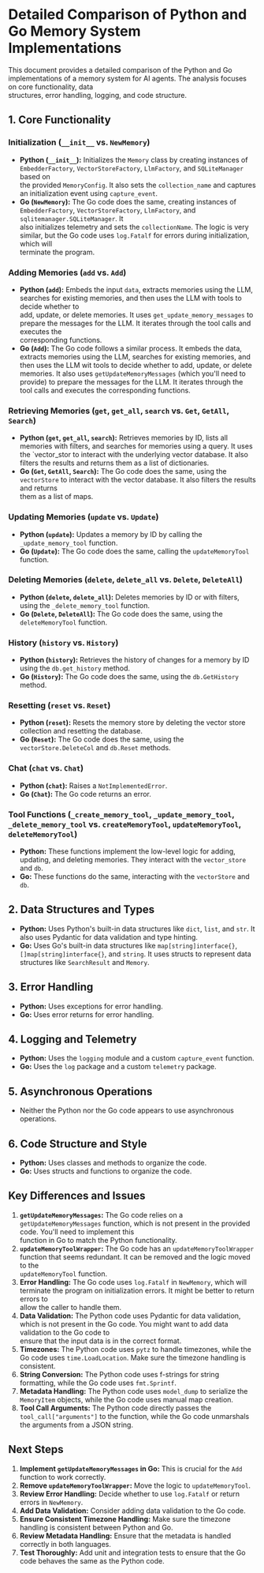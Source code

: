 # Detailed Comparison of Python and Go Memory System Implementations                                                                                                      
                                                                                                                                                                           
 This document provides a detailed comparison of the Python and Go implementations of a memory system for AI agents. The analysis focuses on core functionality, data      
 structures, error handling, logging, and code structure.                                                                                                                  
                                                                                                                                                                           
 ## 1. Core Functionality                                                                                                                                                  
                                                                                                                                                                           
 ### Initialization (`__init__` vs. `NewMemory`)                                                                                                                           
                                                                                                                                                                           
 *   **Python (`__init__`):** Initializes the `Memory` class by creating instances of `EmbedderFactory`, `VectorStoreFactory`, `LlmFactory`, and `SQLiteManager` based on  
 the provided `MemoryConfig`. It also sets the `collection_name` and captures an initialization event using `capture_event`.                                               
 *   **Go (`NewMemory`):** The Go code does the same, creating instances of `EmbedderFactory`, `VectorStoreFactory`, `LlmFactory`, and `sqlitemanager.SQLiteManager`. It   
 also initializes telemetry and sets the `collectionName`. The logic is very similar, but the Go code uses `log.Fatalf` for errors during initialization, which will       
 terminate the program.                                                                                                                                                    
                                                                                                                                                                           
 ### Adding Memories (`add` vs. `Add`)                                                                                                                                     
                                                                                                                                                                           
 *   **Python (`add`):** Embeds the input `data`, extracts memories using the LLM, searches for existing memories, and then uses the LLM with tools to decide whether to   
 add, update, or delete memories. It uses `get_update_memory_messages` to prepare the messages for the LLM. It iterates through the tool calls and executes the            
 corresponding functions.                                                                                                                                                  
 *   **Go (`Add`):** The Go code follows a similar process. It embeds the data, extracts memories using the LLM, searches for existing memories, and then uses the LLM wit 
 tools to decide whether to add, update, or delete memories. It also uses `getUpdateMemoryMessages` (which you'll need to provide) to prepare the messages for the LLM. It 
 iterates through the tool calls and executes the corresponding functions.                                                                                                 
                                                                                                                                                                           
 ### Retrieving Memories (`get`, `get_all`, `search` vs. `Get`, `GetAll`, `Search`)                                                                                        
                                                                                                                                                                           
 *   **Python (`get`, `get_all`, `search`):** Retrieves memories by ID, lists all memories with filters, and searches for memories using a query. It uses the `vector_stor 
 to interact with the underlying vector database. It also filters the results and returns them as a list of dictionaries.                                                  
 *   **Go (`Get`, `GetAll`, `Search`):** The Go code does the same, using the `vectorStore` to interact with the vector database. It also filters the results and returns  
 them as a list of maps.                                                                                                                                                   
                                                                                                                                                                           
 ### Updating Memories (`update` vs. `Update`)                                                                                                                             
                                                                                                                                                                           
 *   **Python (`update`):** Updates a memory by ID by calling the `_update_memory_tool` function.                                                                          
 *   **Go (`Update`):** The Go code does the same, calling the `updateMemoryTool` function.                                                                                
                                                                                                                                                                           
 ### Deleting Memories (`delete`, `delete_all` vs. `Delete`, `DeleteAll`)                                                                                                  
                                                                                                                                                                           
 *   **Python (`delete`, `delete_all`):** Deletes memories by ID or with filters, using the `_delete_memory_tool` function.                                                
 *   **Go (`Delete`, `DeleteAll`):** The Go code does the same, using the `deleteMemoryTool` function.                                                                     
                                                                                                                                                                           
 ### History (`history` vs. `History`)                                                                                                                                     
                                                                                                                                                                           
 *   **Python (`history`):** Retrieves the history of changes for a memory by ID using the `db.get_history` method.                                                        
 *   **Go (`History`):** The Go code does the same, using the `db.GetHistory` method.                                                                                      
                                                                                                                                                                           
 ### Resetting (`reset` vs. `Reset`)                                                                                                                                       
                                                                                                                                                                           
 *   **Python (`reset`):** Resets the memory store by deleting the vector store collection and resetting the database.                                                     
 *   **Go (`Reset`):** The Go code does the same, using the `vectorStore.DeleteCol` and `db.Reset` methods.                                                                
                                                                                                                                                                           
 ### Chat (`chat` vs. `Chat`)                                                                                                                                              
                                                                                                                                                                           
 *   **Python (`chat`):** Raises a `NotImplementedError`.                                                                                                                  
 *   **Go (`Chat`):** The Go code returns an error.                                                                                                                        
                                                                                                                                                                           
 ### Tool Functions (`_create_memory_tool`, `_update_memory_tool`, `_delete_memory_tool` vs. `createMemoryTool`, `updateMemoryTool`, `deleteMemoryTool`)                   
                                                                                                                                                                           
 *   **Python:** These functions implement the low-level logic for adding, updating, and deleting memories. They interact with the `vector_store` and `db`.                
 *   **Go:** These functions do the same, interacting with the `vectorStore` and `db`.                                                                                     
                                                                                                                                                                           
 ## 2. Data Structures and Types                                                                                                                                           
                                                                                                                                                                           
 *   **Python:** Uses Python's built-in data structures like `dict`, `list`, and `str`. It also uses Pydantic for data validation and type hinting.                        
 *   **Go:** Uses Go's built-in data structures like `map[string]interface{}`, `[]map[string]interface{}`, and `string`. It uses structs to represent data structures like 
 `SearchResult` and `Memory`.                                                                                                                                              
                                                                                                                                                                           
 ## 3. Error Handling                                                                                                                                                      
                                                                                                                                                                           
 *   **Python:** Uses exceptions for error handling.                                                                                                                       
 *   **Go:** Uses error returns for error handling.                                                                                                                        
                                                                                                                                                                           
 ## 4. Logging and Telemetry                                                                                                                                               
                                                                                                                                                                           
 *   **Python:** Uses the `logging` module and a custom `capture_event` function.                                                                                          
 *   **Go:** Uses the `log` package and a custom `telemetry` package.                                                                                                      
                                                                                                                                                                           
 ## 5. Asynchronous Operations                                                                                                                                             
                                                                                                                                                                           
 *   Neither the Python nor the Go code appears to use asynchronous operations.                                                                                            
                                                                                                                                                                           
 ## 6. Code Structure and Style                                                                                                                                            
                                                                                                                                                                           
 *   **Python:** Uses classes and methods to organize the code.                                                                                                            
 *   **Go:** Uses structs and functions to organize the code.                                                                                                              
                                                                                                                                                                           
 ## Key Differences and Issues                                                                                                                                             
                                                                                                                                                                           
 1.  **`getUpdateMemoryMessages`:** The Go code relies on a `getUpdateMemoryMessages` function, which is not present in the provided code. You'll need to implement this   
 function in Go to match the Python functionality.                                                                                                                         
 2.  **`updateMemoryToolWrapper`:** The Go code has an `updateMemoryToolWrapper` function that seems redundant. It can be removed and the logic moved to the               
 `updateMemoryTool` function.                                                                                                                                              
 3.  **Error Handling:** The Go code uses `log.Fatalf` in `NewMemory`, which will terminate the program on initialization errors. It might be better to return errors to   
 allow the caller to handle them.                                                                                                                                          
 4.  **Data Validation:** The Python code uses Pydantic for data validation, which is not present in the Go code. You might want to add data validation to the Go code to  
 ensure that the input data is in the correct format.                                                                                                                      
 5.  **Timezones:** The Python code uses `pytz` to handle timezones, while the Go code uses `time.LoadLocation`. Make sure the timezone handling is consistent.            
 6.  **String Conversion:** The Python code uses f-strings for string formatting, while the Go code uses `fmt.Sprintf`.                                                    
 7.  **Metadata Handling:** The Python code uses `model_dump` to serialize the `MemoryItem` objects, while the Go code uses manual map creation.                           
 8.  **Tool Call Arguments:** The Python code directly passes the `tool_call["arguments"]` to the function, while the Go code unmarshals the arguments from a JSON string. 
                                                                                                                                                                           
 ## Next Steps                                                                                                                                                             
                                                                                                                                                                           
 1.  **Implement `getUpdateMemoryMessages` in Go:** This is crucial for the `Add` function to work correctly.                                                              
 2.  **Remove `updateMemoryToolWrapper`:** Move the logic to `updateMemoryTool`.                                                                                           
 3.  **Review Error Handling:** Decide whether to use `log.Fatalf` or return errors in `NewMemory`.                                                                        
 4.  **Add Data Validation:** Consider adding data validation to the Go code.                                                                                              
 5.  **Ensure Consistent Timezone Handling:** Make sure the timezone handling is consistent between Python and Go.                                                         
 6.  **Review Metadata Handling:** Ensure that the metadata is handled correctly in both languages.                                                                        
 7.  **Test Thoroughly:** Add unit and integration tests to ensure that the Go code behaves the same as the Python code. 